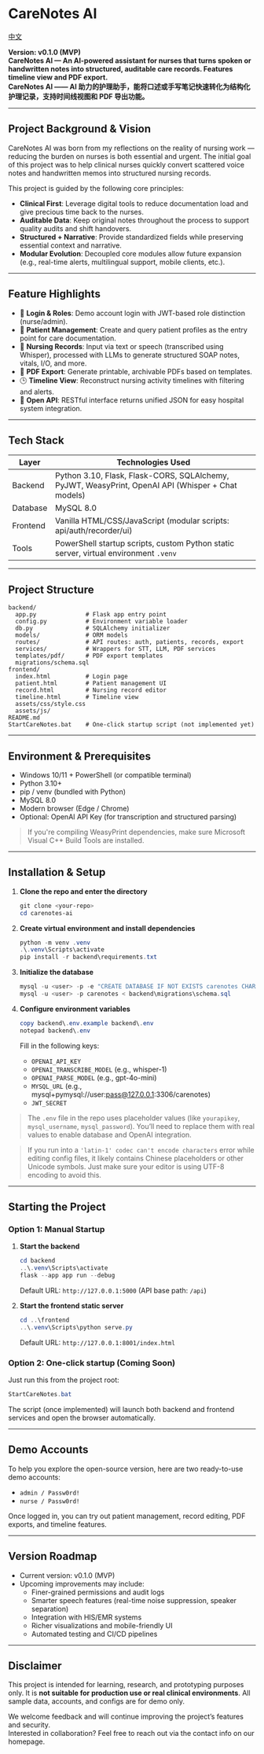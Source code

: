 # CareNotes AI
[中文](README.md)

**Version: v0.1.0 (MVP)**  
**CareNotes AI — An AI-powered assistant for nurses that turns spoken or handwritten notes into structured, auditable care records. Features timeline view and PDF export.**  
**CareNotes AI —— AI 助力的护理助手，能将口述或手写笔记快速转化为结构化护理记录，支持时间线视图和 PDF 导出功能。**

---

## Project Background & Vision

CareNotes AI was born from my reflections on the reality of nursing work — reducing the burden on nurses is both essential and urgent. The initial goal of this project was to help clinical nurses quickly convert scattered voice notes and handwritten memos into structured nursing records.

This project is guided by the following core principles:

- **Clinical First**: Leverage digital tools to reduce documentation load and give precious time back to the nurses.
- **Auditable Data**: Keep original notes throughout the process to support quality audits and shift handovers.
- **Structured + Narrative**: Provide standardized fields while preserving essential context and narrative.
- **Modular Evolution**: Decoupled core modules allow future expansion (e.g., real-time alerts, multilingual support, mobile clients, etc.).

---

## Feature Highlights

- 🔐 **Login & Roles**: Demo account login with JWT-based role distinction (nurse/admin).
- 👥 **Patient Management**: Create and query patient profiles as the entry point for care documentation.
- 📝 **Nursing Records**: Input via text or speech (transcribed using Whisper), processed with LLMs to generate structured SOAP notes, vitals, I/O, and more.
- 📄 **PDF Export**: Generate printable, archivable PDFs based on templates.
- 🕒 **Timeline View**: Reconstruct nursing activity timelines with filtering and alerts.
- 🔌 **Open API**: RESTful interface returns unified JSON for easy hospital system integration.

---

## Tech Stack

| Layer       | Technologies Used |
|------------|--------------------|
| Backend     | Python 3.10, Flask, Flask-CORS, SQLAlchemy, PyJWT, WeasyPrint, OpenAI API (Whisper + Chat models) |
| Database    | MySQL 8.0 |
| Frontend    | Vanilla HTML/CSS/JavaScript (modular scripts: api/auth/recorder/ui) |
| Tools       | PowerShell startup scripts, custom Python static server, virtual environment `.venv` |

---

## Project Structure

```
backend/
  app.py              # Flask app entry point
  config.py           # Environment variable loader
  db.py               # SQLAlchemy initializer
  models/             # ORM models
  routes/             # API routes: auth, patients, records, export
  services/           # Wrappers for STT, LLM, PDF services
  templates/pdf/      # PDF export templates
  migrations/schema.sql
frontend/
  index.html          # Login page
  patient.html        # Patient management UI
  record.html         # Nursing record editor
  timeline.html       # Timeline view
  assets/css/style.css
  assets/js/
README.md
StartCareNotes.bat    # One-click startup script (not implemented yet)
```

---

## Environment & Prerequisites

- Windows 10/11 + PowerShell (or compatible terminal)
- Python 3.10+
- pip / venv (bundled with Python)
- MySQL 8.0
- Modern browser (Edge / Chrome)
- Optional: OpenAI API Key (for transcription and structured parsing)

> If you're compiling WeasyPrint dependencies, make sure Microsoft Visual C++ Build Tools are installed.

---

## Installation & Setup

1. **Clone the repo and enter the directory**
   ```powershell
   git clone <your-repo>
   cd carenotes-ai
   ```

2. **Create virtual environment and install dependencies**
   ```powershell
   python -m venv .venv
   .\.venv\Scripts\activate
   pip install -r backend\requirements.txt
   ```

3. **Initialize the database**
   ```powershell
   mysql -u <user> -p -e "CREATE DATABASE IF NOT EXISTS carenotes CHARACTER SET utf8mb4;"
   mysql -u <user> -p carenotes < backend\migrations\schema.sql
   ```

4. **Configure environment variables**
   ```powershell
   copy backend\.env.example backend\.env
   notepad backend\.env
   ```

   Fill in the following keys:
   - `OPENAI_API_KEY`
   - `OPENAI_TRANSCRIBE_MODEL` (e.g., whisper-1)
   - `OPENAI_PARSE_MODEL` (e.g., gpt-4o-mini)
   - `MYSQL_URL` (e.g., mysql+pymysql://user:pass@127.0.0.1:3306/carenotes)
   - `JWT_SECRET`

> The `.env` file in the repo uses placeholder values (like `yourapikey`, `mysql_username`, `mysql_password`). You’ll need to replace them with real values to enable database and OpenAI integration.

> If you run into a `'latin-1' codec can't encode characters` error while editing config files, it likely contains Chinese placeholders or other Unicode symbols. Just make sure your editor is using UTF-8 encoding to avoid this.

---

## Starting the Project

### Option 1: Manual Startup

1. **Start the backend**
   ```powershell
   cd backend
   ..\.venv\Scripts\activate
   flask --app app run --debug
   ```
   Default URL: `http://127.0.0.1:5000` (API base path: `/api`)

2. **Start the frontend static server**
   ```powershell
   cd ..\frontend
   ..\.venv\Scripts\python serve.py
   ```
   Default URL: `http://127.0.0.1:8001/index.html`

### Option 2: One-click startup (Coming Soon)

Just run this from the project root:
```powershell
StartCareNotes.bat
```
The script (once implemented) will launch both backend and frontend services and open the browser automatically.

---

## Demo Accounts

To help you explore the open-source version, here are two ready-to-use demo accounts:

- `admin / Passw0rd!`
- `nurse / Passw0rd!`

Once logged in, you can try out patient management, record editing, PDF exports, and timeline features.

---

## Version Roadmap

- Current version: v0.1.0 (MVP)
- Upcoming improvements may include:
  - Finer-grained permissions and audit logs
  - Smarter speech features (real-time noise suppression, speaker separation)
  - Integration with HIS/EMR systems
  - Richer visualizations and mobile-friendly UI
  - Automated testing and CI/CD pipelines

---

## Disclaimer

This project is intended for learning, research, and prototyping purposes only. It is **not suitable for production use or real clinical environments**. All sample data, accounts, and configs are for demo only.

We welcome feedback and will continue improving the project’s features and security.  
Interested in collaboration? Feel free to reach out via the contact info on our homepage.
